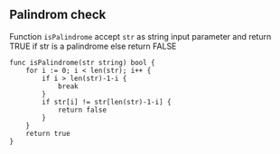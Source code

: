 ## Palindrom check

Function  `isPalindrome` accept `str` as string input parameter and return TRUE if str is a palindrome else return FALSE

````
func isPalindrome(str string) bool {
	for i := 0; i < len(str); i++ {
		if i > len(str)-1-i {
			break
		}
		if str[i] != str[len(str)-1-i] {
			return false
		}
	}
	return true
}

````
